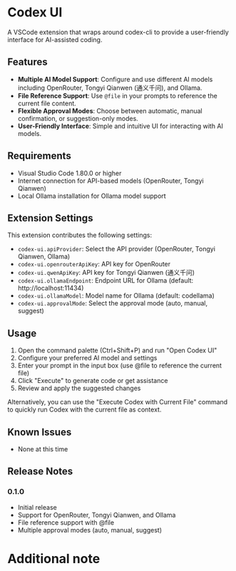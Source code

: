 # Codex UI

A VSCode extension that wraps around codex-cli to provide a user-friendly interface for AI-assisted coding.

## Features

- **Multiple AI Model Support**: Configure and use different AI models including OpenRouter, Tongyi Qianwen (通义千问), and Ollama.
- **File Reference Support**: Use `@file` in your prompts to reference the current file content.
- **Flexible Approval Modes**: Choose between automatic, manual confirmation, or suggestion-only modes.
- **User-Friendly Interface**: Simple and intuitive UI for interacting with AI models.

## Requirements

- Visual Studio Code 1.80.0 or higher
- Internet connection for API-based models (OpenRouter, Tongyi Qianwen)
- Local Ollama installation for Ollama model support

## Extension Settings

This extension contributes the following settings:

* `codex-ui.apiProvider`: Select the API provider (OpenRouter, Tongyi Qianwen, Ollama)
* `codex-ui.openrouterApiKey`: API key for OpenRouter
* `codex-ui.qwenApiKey`: API key for Tongyi Qianwen (通义千问)
* `codex-ui.ollamaEndpoint`: Endpoint URL for Ollama (default: http://localhost:11434)
* `codex-ui.ollamaModel`: Model name for Ollama (default: codellama)
* `codex-ui.approvalMode`: Select the approval mode (auto, manual, suggest)

## Usage

1. Open the command palette (Ctrl+Shift+P) and run "Open Codex UI"
2. Configure your preferred AI model and settings
3. Enter your prompt in the input box (use @file to reference the current file)
4. Click "Execute" to generate code or get assistance
5. Review and apply the suggested changes

Alternatively, you can use the "Execute Codex with Current File" command to quickly run Codex with the current file as context.

## Known Issues

- None at this time

## Release Notes

### 0.1.0

- Initial release
- Support for OpenRouter, Tongyi Qianwen, and Ollama
- File reference support with @file
- Multiple approval modes (auto, manual, suggest)
# Additional note
